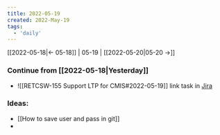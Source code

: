 ```yaml
---
title: 2022-05-19
created: 2022-May-19
tags:
  - 'daily'
---
```


[[2022-05-18|<- 05-18]] | 05-19 | [[2022-05-20|05-20 ->]]



### Continue from [[2022-05-18|Yesterday]]
- ![[RETCSW-155 Support LTP for CMIS#2022-05-19]] link task in [Jira](https://essjira.marvell.com/browse/RETCSW-155)


### Ideas:
- [[How to save user and pass in git]]
- 

	
	
